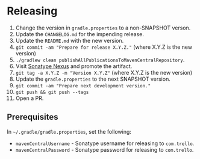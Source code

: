Releasing
=========

1. Change the version in `gradle.properties` to a non-SNAPSHOT verson.
2. Update the `CHANGELOG.md` for the impending release.
3. Update the `README.md` with the new version.
4. `git commit -am "Prepare for release X.Y.Z."` (where X.Y.Z is the new version)
5. `./gradlew clean publishAllPublicationsToMavenCentralRepository`.
6. Visit [Sonatype Nexus](https://oss.sonatype.org/) and promote the artifact.
7. `git tag -a X.Y.Z -m "Version X.Y.Z"` (where X.Y.Z is the new version)
8. Update the `gradle.properties` to the next SNAPSHOT version.
9. `git commit -am "Prepare next development version."`
10. `git push && git push --tags`
11. Open a PR.


Prerequisites
-------------

In `~/.gradle/gradle.properties`, set the following:

* `mavenCentralUsername` - Sonatype username for releasing to `com.trello`.
* `mavenCentralPassword` - Sonatype password for releasing to `com.trello`.